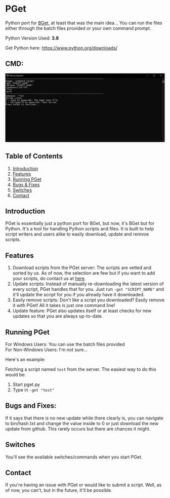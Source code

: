 # PGet
Python port for [BGet](https://github.com/jahwi/bget), at least that was the main idea... You can run the
files either through the batch files provided or your own command prompt.

Python Version Used: **3.8**

Get Python here: https://www.python.org/downloads/

## CMD:
![Pget screenshot](https://github.com/Qazaroth/pget-list/blob/master/images/screenshot1.png)

## Table of Contents
1. [Introduction](https://github.com/Qazaroth/PGet/blob/master/README.md#introduction)
2. [Features](https://github.com/Qazaroth/PGet/blob/master/README.md#features)
3. [Running PGet](https://github.com/Qazaroth/PGet/blob/master/README.md#running-pget)
4. [Bugs & Fixes](https://github.com/Qazaroth/PGet/blob/master/README.md#bugs-and-fixes)
5. [Switches](https://github.com/Qazaroth/PGet/blob/master/README.md#switches)
6. [Contact](https://github.com/Qazaroth/PGet/blob/master/README.md#contact)

## Introduction
PGet is essentially just a python port for BGet, but now, it's BGet but for Python. It's a tool for handling Python
scripts and files. It is built to help script writers and users alike to easily download, update and remvoe scripts.

## Features
1. Download scripts from the PGet server: The scripts are vetted and sorted by us. As of now, the selection are few but
if you want to add your scripts, do contact us at [here](https://github.com/Qazaroth/PGet/blob/master/README.md#contact).
2. Update scripts: Instead of manually re-downloading the latest version of every script, PGet handles that for you.
Just run `-get "SCRIPT_NAME"` and it'll update the script for you if you already have it downloaded.
3. Easily remove scripts: Don't like a script you downloaded? Easily remove it with PGet! All it takes is just one
command line!
5. Update feature: PGet also updates itself or at least checks for new updates so that you are always up-to-date.

## Running PGet
For Windows Users: You can use the batch files provided <br>
For Non-Windows Users: I'm not sure...

Here's an example:

Fetching a script named `test` from the server. The easiest way to do this would be:
1. Start pget.py
2. Type in `-get "test"`

## Bugs and Fixes:
If it says that there is no new update while there clearly is, you can navigate to bin/hash.txt and change the value
inside to 0 or just download the new update from github. This rarely occurs but there are chances it might.

## Switches
You'll see the available switches/commands when you start PGet.

## Contact
If you're having an issue with PGet or would like to submit a script. Well, as of now, you can't, but in the future,
it'll be possible.